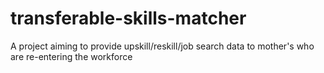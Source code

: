 # transferable-skills-matcher
A project aiming to provide upskill/reskill/job search data to mother's who are re-entering the workforce  
